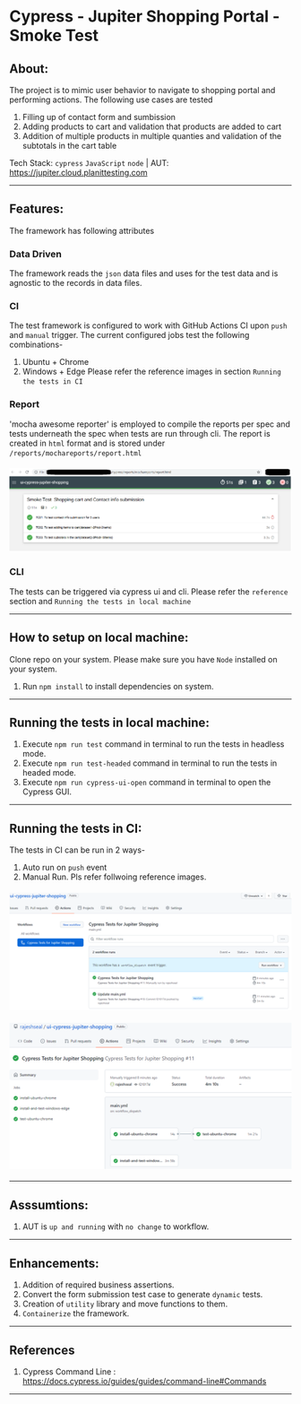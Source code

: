 # Cypress - Jupiter Shopping Portal - Smoke Test

## About:   
The project is to mimic user behavior to navigate to shopping portal and performing actions.
The following use cases are tested
1. Filling up of contact form and sumbission
2. Adding products to cart and validation that products are added to cart
3. Addition of multiple products in multiple quanties and validation of the subtotals in the cart table

Tech Stack: `cypress` `JavaScript` `node` | AUT: https://jupiter.cloud.planittesting.com

---
## Features:  
The framework has following attributes
### Data Driven
The framework reads the `json` data files and uses for the test data and is agnostic to the records in data files.
### CI
The test framework is configured to work with GitHub Actions CI upon `push` and `manual` trigger.
The current configured jobs test the following combinations-
1. Ubuntu + Chrome
2. Windows + Edge
Please refer the reference images in section `Running the tests in CI`
### Report
'mocha awesome reporter' is employed to compile the reports per spec and tests underneath the spec when tests are run through cli.
The report is created in `html` format and is stored under `/reports/mochareports/report.html`
#### ![samplereport](./cypress/xreadmeimages/report.png)
### CLI 
The tests can be triggered via cypress ui and cli.
Please refer the `reference` section and `Running the tests in local machine`


---
## How to setup on local machine:
Clone repo on your system. Please make sure you have `Node` installed on your system.

1. Run `npm install` to install dependencies on system.
 
---
## Running the tests in local machine:
1. Execute `npm run test` command in terminal to run the tests in headless mode.
2. Execute `npm run test-headed` command in terminal to run the tests in headed mode.
3. Execute `npm run cypress-ui-open` command in terminal to open the Cypress GUI.

---
## Running the tests in CI:
The tests in CI can be run in 2 ways-
1. Auto run on `push` event
2. Manual Run. Pls refer follwoing reference images.
#### ![CIS1](./cypress/xreadmeimages/CI1.png)
#### ![CIS2](./cypress/xreadmeimages/CI2.png)


---
## Asssumtions:
1. AUT is `up and running` with `no change` to workflow.

---
## Enhancements:
1. Addition of required business assertions.
2. Convert the form submission test case to generate `dynamic` tests.
3. Creation of `utility` library and move functions to them.
4. `Containerize` the framework.

---
## References
1. Cypress Command Line : https://docs.cypress.io/guides/guides/command-line#Commands

---